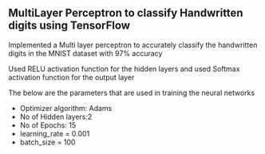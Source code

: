 ## MultiLayer Perceptron to classify Handwritten digits using TensorFlow

Implemented a Multi layer perceptron to accurately classify the handwritten digits in the MNIST dataset with 97% accuracy

Used RELU activation function for the hidden layers and used Softmax activation function for the output layer

The below are the parameters that are used in training the neural networks
* Optimizer algorithm: Adams
* No of Hidden layers:2
* No of Epochs: 15
* learning_rate = 0.001 
* batch_size = 100
